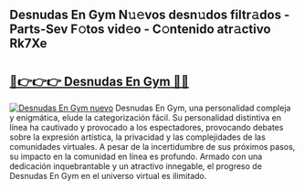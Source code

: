 ## Desnudas En Gym N𝚞𝚎vos desn𝚞dos filtr𝚊dos - Parts-Sev F𝚘tos vid𝚎o - C𝚘ntenido atr𝚊ctivo Rk7Xe

# <h2><a href="http://mb68clv.tromn.icu/?c=Desnudas+En+Gym">🔗👉👉👉 Desnudas En Gym 🔗🔗</a></h2>

[![Desnudas En Gym nuevo](https://i.imgur.com/pEAQMta.gif)](http://mb68clv.tromn.icu/?c=Desnudas+En+Gym)
Desnudas En Gym, una personalidad compleja y enigmática, elude la categorización fácil. Su personalidad distintiva en línea ha cautivado y provocado a los espectadores, provocando debates sobre la expresión artística, la privacidad y las complejidades de las comunidades virtuales. A pesar de la incertidumbre de sus próximos pasos, su impacto en la comunidad en línea es profundo. Armado con una dedicación inquebrantable y un atractivo innegable, el progreso de Desnudas En Gym en el universo virtual es ilimitado.
